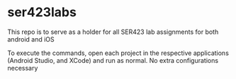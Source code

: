 # ser423labs
This repo is to serve as a holder for all SER423 lab assignments for both android and iOS

To execute the commands, open each project in the respective applications (Android Studio, and XCode) and run as normal. No extra configurations necessary

